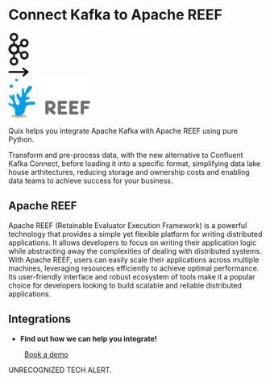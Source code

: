 # Connect Kafka to Apache REEF

<div class="connect-images cards blog-grid-card" markdown>
<div>
<img src="../images/kafka_logo.png" width="40px" />
</div>
<div>
<img src="../images/arrow.svg" width="40px" />
</div>
<div>
<img src="./images/apache-reef_1.jpg" />
</div>
</div>

Quix helps you integrate Apache Kafka with Apache REEF using pure Python.

Transform and pre-process data, with the new alternative to Confluent Kafka Connect, before loading it into a specific format, simplifying data lake house arthitectures, reducing storage and ownership costs and enabling data teams to achieve success for your business.

## Apache REEF

Apache REEF (Retainable Evaluator Execution Framework) is a powerful technology that provides a simple yet flexible platform for writing distributed applications. It allows developers to focus on writing their application logic while abstracting away the complexities of dealing with distributed systems. With Apache REEF, users can easily scale their applications across multiple machines, leveraging resources efficiently to achieve optimal performance. Its user-friendly interface and robust ecosystem of tools make it a popular choice for developers looking to build scalable and reliable distributed applications.

## Integrations

<div class="grid cards" markdown>

- __Find out how we can help you integrate!__

    <a class="md-button md-button--primary" href="https://share.hsforms.com/1iW0TmZzKQMChk0lxd_tGiw4yjw2?__hstc=175542013.2303933fbd746c0ac86d9ccbe9bc9100.1728383268831.1729603416735.1729620918855.31&__hssc=175542013.1.1729620918855&__hsfp=2132701734" target="_blank" style="margin:.5rem;">Book a demo</a>

</div>


UNRECOGNIZED TECH ALERT.

